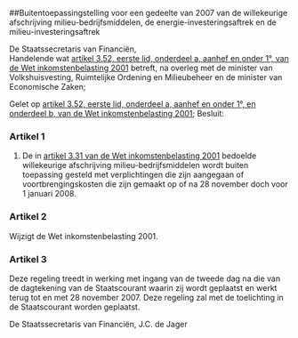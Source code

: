 <meta http-equiv='Content-Type' content='text/html; charset=utf-8' />

##Buitentoepassingstelling voor een gedeelte van 2007 van de willekeurige afschrijving milieu-bedrijfsmiddelen, de energie-investeringsaftrek en de milieu-investeringsaftrek

De Staatssecretaris van Financiën,  
Handelende wat [artikel 3.52, eerste lid, onderdeel a, aanhef en onder 1°, van de Wet inkomstenbelasting 2001](../../../../../../../../wet/wet/inkomstenbelasting/2001/BWBR0011353/README.md) betreft, na overleg met de minister van Volkshuisvesting, Ruimtelijke Ordening en Milieubeheer en de minister van Economische Zaken;

Gelet op [artikel 3.52, eerste lid, onderdeel a, aanhef en onder 1°, en onderdeel b, van de Wet inkomstenbelasting 2001](../../../../../../../../wet/wet/inkomstenbelasting/2001/BWBR0011353/README.md);
Besluit:    

### Artikel  1  

1.  De in [artikel 3.31 van de Wet inkomstenbelasting 2001](../../../../../../../../wet/wet/inkomstenbelasting/2001/BWBR0011353/README.md) bedoelde willekeurige afschrijving milieu-bedrijfsmiddelen wordt buiten toepassing gesteld met verplichtingen die zijn aangegaan of voortbrengingskosten die zijn gemaakt op of na 28 november doch voor 1 januari 2008.  

### Artikel  2  

Wijzigt de Wet inkomstenbelasting 2001. 

### Artikel  3  

Deze regeling treedt in werking met ingang van de tweede dag na die van de dagtekening van de Staatscourant waarin zij wordt geplaatst en werkt terug tot en met 28 november 2007. 
Deze regeling zal met de toelichting in de Staatscourant worden geplaatst.  

De 
Staatssecretaris van Financiën, 
J.C. de Jager     
